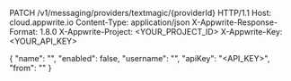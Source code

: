 PATCH /v1/messaging/providers/textmagic/{providerId} HTTP/1.1
Host: cloud.appwrite.io
Content-Type: application/json
X-Appwrite-Response-Format: 1.8.0
X-Appwrite-Project: <YOUR_PROJECT_ID>
X-Appwrite-Key: <YOUR_API_KEY>

{
  "name": "<NAME>",
  "enabled": false,
  "username": "<USERNAME>",
  "apiKey": "<API_KEY>",
  "from": "<FROM>"
}
